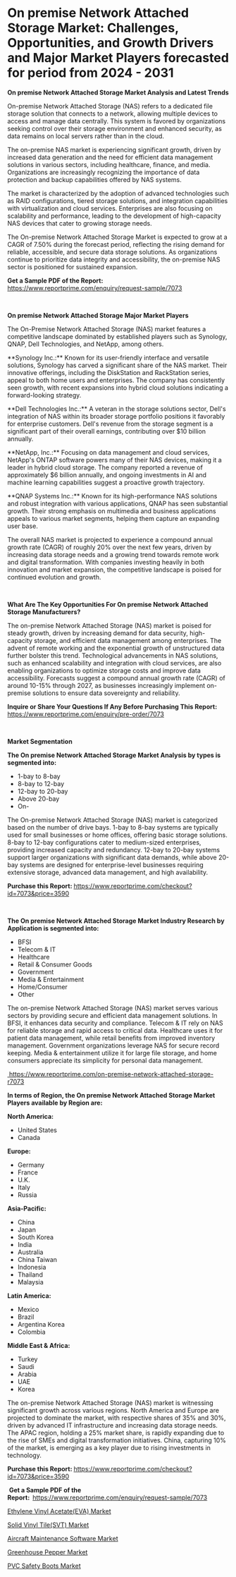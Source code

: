 <p><h1>On premise Network Attached Storage Market: Challenges, Opportunities, and Growth Drivers and Major Market Players forecasted for period from 2024 - 2031</h1></p><p><strong>On premise Network Attached Storage Market Analysis and Latest Trends</strong></p>
<p><p>On-premise Network Attached Storage (NAS) refers to a dedicated file storage solution that connects to a network, allowing multiple devices to access and manage data centrally. This system is favored by organizations seeking control over their storage environment and enhanced security, as data remains on local servers rather than in the cloud.</p><p>The on-premise NAS market is experiencing significant growth, driven by increased data generation and the need for efficient data management solutions in various sectors, including healthcare, finance, and media. Organizations are increasingly recognizing the importance of data protection and backup capabilities offered by NAS systems. </p><p>The market is characterized by the adoption of advanced technologies such as RAID configurations, tiered storage solutions, and integration capabilities with virtualization and cloud services. Enterprises are also focusing on scalability and performance, leading to the development of high-capacity NAS devices that cater to growing storage needs.</p><p>The On-premise Network Attached Storage Market is expected to grow at a CAGR of 7.50% during the forecast period, reflecting the rising demand for reliable, accessible, and secure data storage solutions. As organizations continue to prioritize data integrity and accessibility, the on-premise NAS sector is positioned for sustained expansion.</p></p>
<p><strong>Get a Sample PDF of the Report:&nbsp;</strong> <a href="https://www.reportprime.com/enquiry/request-sample/7073">https://www.reportprime.com/enquiry/request-sample/7073</a></p>
<p>&nbsp;</p>
<p><strong>On premise Network Attached Storage Major Market Players</strong></p>
<p><p>The On-Premise Network Attached Storage (NAS) market features a competitive landscape dominated by established players such as Synology, QNAP, Dell Technologies, and NetApp, among others. </p><p>**Synology Inc.:** Known for its user-friendly interface and versatile solutions, Synology has carved a significant share of the NAS market. Their innovative offerings, including the DiskStation and RackStation series, appeal to both home users and enterprises. The company has consistently seen growth, with recent expansions into hybrid cloud solutions indicating a forward-looking strategy. </p><p>**Dell Technologies Inc.:** A veteran in the storage solutions sector, Dell's integration of NAS within its broader storage portfolio positions it favorably for enterprise customers. Dell's revenue from the storage segment is a significant part of their overall earnings, contributing over $10 billion annually.</p><p>**NetApp, Inc.:** Focusing on data management and cloud services, NetApp's ONTAP software powers many of their NAS devices, making it a leader in hybrid cloud storage. The company reported a revenue of approximately $6 billion annually, and ongoing investments in AI and machine learning capabilities suggest a proactive growth trajectory.</p><p>**QNAP Systems Inc.:** Known for its high-performance NAS solutions and robust integration with various applications, QNAP has seen substantial growth. Their strong emphasis on multimedia and business applications appeals to various market segments, helping them capture an expanding user base.</p><p>The overall NAS market is projected to experience a compound annual growth rate (CAGR) of roughly 20% over the next few years, driven by increasing data storage needs and a growing trend towards remote work and digital transformation. With companies investing heavily in both innovation and market expansion, the competitive landscape is poised for continued evolution and growth.</p></p>
<p>&nbsp;</p>
<p><strong>What Are The Key Opportunities For On premise Network Attached Storage Manufacturers?</strong></p>
<p><p>The on-premise Network Attached Storage (NAS) market is poised for steady growth, driven by increasing demand for data security, high-capacity storage, and efficient data management among enterprises. The advent of remote working and the exponential growth of unstructured data further bolster this trend. Technological advancements in NAS solutions, such as enhanced scalability and integration with cloud services, are also enabling organizations to optimize storage costs and improve data accessibility. Forecasts suggest a compound annual growth rate (CAGR) of around 10-15% through 2027, as businesses increasingly implement on-premise solutions to ensure data sovereignty and reliability.</p></p>
<p><strong>Inquire or Share Your Questions If Any Before Purchasing This Report:</strong> <a href="https://www.reportprime.com/enquiry/pre-order/7073">https://www.reportprime.com/enquiry/pre-order/7073</a></p>
<p>&nbsp;</p>
<p><strong>Market Segmentation</strong></p>
<p><strong>The On premise Network Attached Storage Market Analysis by types is segmented into:</strong></p>
<p><ul><li>1-bay to 8-bay</li><li>8-bay to 12-bay</li><li>12-bay to 20-bay</li><li>Above 20-bay</li><li>On-</li></ul></p>
<p><p>The On-premise Network Attached Storage (NAS) market is categorized based on the number of drive bays. 1-bay to 8-bay systems are typically used for small businesses or home offices, offering basic storage solutions. 8-bay to 12-bay configurations cater to medium-sized enterprises, providing increased capacity and redundancy. 12-bay to 20-bay systems support larger organizations with significant data demands, while above 20-bay systems are designed for enterprise-level businesses requiring extensive storage, advanced data management, and high availability.</p></p>
<p><strong>Purchase this Report:&nbsp;</strong><a href="https://www.reportprime.com/checkout?id=7073&price=3590">https://www.reportprime.com/checkout?id=7073&price=3590</a></p>
<p>&nbsp;</p>
<p><strong>The On premise Network Attached Storage Market Industry Research by Application is segmented into:</strong></p>
<p><ul><li>BFSI</li><li>Telecom & IT</li><li>Healthcare</li><li>Retail & Consumer Goods</li><li>Government</li><li>Media & Entertainment</li><li>Home/Consumer</li><li>Other</li></ul></p>
<p><p>The on-premise Network Attached Storage (NAS) market serves various sectors by providing secure and efficient data management solutions. In BFSI, it enhances data security and compliance. Telecom & IT rely on NAS for reliable storage and rapid access to critical data. Healthcare uses it for patient data management, while retail benefits from improved inventory management. Government organizations leverage NAS for secure record keeping. Media & entertainment utilize it for large file storage, and home consumers appreciate its simplicity for personal data management.</p></p>
<p><a href="https://www.reportprime.com/on-premise-network-attached-storage-r7073">&nbsp;https://www.reportprime.com/on-premise-network-attached-storage-r7073</a></p>
<p><strong>In terms of Region, the On premise Network Attached Storage Market Players available by Region are:</strong></p>
<p>
    <p> <strong> North America: </strong>
        <ul>
            <li>United States</li>
            <li>Canada</li>
        </ul>
        </p> 
    <p> <strong> Europe: </strong>
        <ul>
            <li>Germany</li>
            <li>France</li>
            <li>U.K.</li>
            <li>Italy</li>
            <li>Russia</li>
        </ul>
        </p> 
    <p> <strong> Asia-Pacific: </strong>
        <ul>
            <li>China</li>
            <li>Japan</li>
            <li>South Korea</li>
            <li>India</li>
            <li>Australia</li>
            <li>China Taiwan</li>
            <li>Indonesia</li>
            <li>Thailand</li>
            <li>Malaysia</li>
        </ul>
        </p> 
    <p> <strong> Latin America: </strong>
        <ul>
            <li>Mexico</li>
            <li>Brazil</li>
            <li>Argentina Korea</li>
            <li>Colombia</li>
        </ul>
        </p> 
    <p> <strong> Middle East & Africa: </strong>
        <ul>
            <li>Turkey</li>
            <li>Saudi</li>
            <li>Arabia</li>
            <li>UAE</li>
            <li>Korea</li>
        </ul>
    </p>
    </p>
<p><p>The on-premise Network Attached Storage (NAS) market is witnessing significant growth across various regions. North America and Europe are projected to dominate the market, with respective shares of 35% and 30%, driven by advanced IT infrastructure and increasing data storage needs. The APAC region, holding a 25% market share, is rapidly expanding due to the rise of SMEs and digital transformation initiatives. China, capturing 10% of the market, is emerging as a key player due to rising investments in technology.</p></p>
<p><strong>Purchase this Report: </strong><a href="https://www.reportprime.com/checkout?id=7073&price=3590">https://www.reportprime.com/checkout?id=7073&price=3590</a></p>
<p>&nbsp;<strong>Get a Sample PDF of the Report:&nbsp;&nbsp;</strong><a href="https://www.reportprime.com/enquiry/request-sample/7073">https://www.reportprime.com/enquiry/request-sample/7073</a></p>
<p><strong></strong></p>
<p><p><a href="https://issuu.com/reportprime-2/docs/ethylene-vinyl-acetateeva-market-si_9135e9d02fdf6b">Ethylene Vinyl Acetate(EVA) Market</a></p><p><a href="https://issuu.com/reportprime-2/docs/solid-vinyl-tilesvt-market-size-203_da7e678502afd2">Solid Vinyl Tile(SVT) Market</a></p><p><a href="https://www.linkedin.com/pulse/aircraft-maintenance-software-market-research-report-includes-hgrwc?trackingId=93N2jPmNQfOazSgq6OZQcA%3D%3D">Aircraft Maintenance Software Market</a></p><p><a href="https://medium.com/@jack.peake76867/greenhouse-pepper-market-share-and-new-trends-analysis-by-its-type-application-end-use-and-14d7dc764e13">Greenhouse Pepper Market</a></p><p><a href="https://medium.com/@max.hudson54565/pvc-safety-boots-market-size-growth-and-industry-analysis-by-market-segmentation-and-regional-e5e858f570f9">PVC Safety Boots Market</a></p></p>